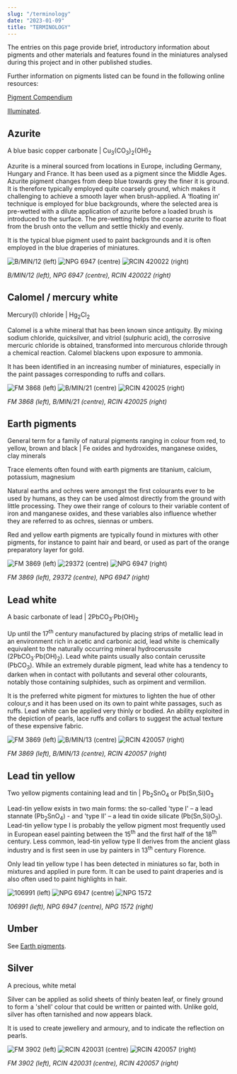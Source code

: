 ```yaml
---
slug: "/terminology"
date: "2023-01-09"
title: "TERMINOLOGY"
---
```

The entries on this page provide brief, introductory information about pigments and other materials and features found in the miniatures analysed during this project and in other published studies. 

Further information on pigments listed can be found in the following online resources:

[Pigment Compendium](https://www.taylorfrancis.com/books/mono/10.4324/9780080943596/pigment-compendium-ruth-siddall-nicholas-eastaugh-valentine-walsh-tracey-chaplin) 

[Illuminated](https://www.fitzmuseum.cam.ac.uk/illuminated/lab/lab/overview-of-artists-materials).

## Azurite

A blue basic copper carbonate | Cu<sub>3</sub>(CO<sub>3</sub>)<sub>2</sub>(OH)<sub>2</sub>

Azurite is a mineral sourced from locations in Europe, including Germany, Hungary and France. It has been used as a pigment since the Middle Ages. Azurite pigment changes from deep blue towards grey the finer it is ground. It is therefore typically employed quite coarsely ground, which makes it challenging to achieve a smooth layer when brush-applied. A ‘floating in’ technique is employed for blue backgrounds, where the selected area is pre-wetted with a dilute application of azurite before a loaded brush is introduced to the surface. The pre-wetting helps the coarse azurite to float from the brush onto the vellum and settle thickly and evenly.

It is the typical blue pigment used to paint backgrounds and it is often employed in the blue draperies of miniatures.

<div class="blog--image-row blog--image-row--height-14">
    <img alt="B/MIN/12 (left)" src="../assets/terminology/B-MIN-12_(left)_1831_1661.jpg">
    <img alt="NPG 6947 (centre)" src="../assets/terminology/NPG_6947_(centre)_493_370.jpg">
    <img alt="RCIN 420022 (right)" src="../assets/terminology/RCIN_420022_(right)_491_369.jpg">
</div>

*B/MIN/12 (left), NPG 6947 (centre), RCIN 420022 (right)*

## Calomel / mercury white

Mercury(I) chloride | Hg<sub>2</sub>Cl<sub>2</sub>

Calomel is a white mineral that has been known since antiquity. By mixing sodium chloride, quicksilver, and vitriol (sulphuric acid), the corrosive mercuric chloride is obtained, transformed into mercurous chloride through a chemical reaction. Calomel blackens upon exposure to ammonia.

It has been identified in an increasing number of miniatures, especially in the paint passages corresponding to ruffs and collars.

<div class="blog--image-row blog--image-row--height-14">
    <img alt="FM 3868 (left)" src="../assets/terminology/FM_3868_(left)_414_550.jpg">
    <img alt="B/MIN/21 (centre)" src="../assets/terminology/B-MIN-21_(centre)_466_350.jpg">
    <img alt="RCIN 420025 (right)" src="../assets/terminology/RCIN_420025_(right)_561_421.jpg">
</div>

*FM 3868 (left), B/MIN/21 (centre), RCIN 420025 (right)*

## Earth pigments

General term for a family of natural pigments ranging in colour from red, to yellow, brown and black | Fe oxides and hydroxides, manganese oxides, clay minerals

Trace elements often found with earth pigments are titanium, calcium, potassium, magnesium

Natural earths and ochres were amongst the first colourants ever to be used by humans, as they can be used almost directly from the ground with little processing. They owe their range of colours to their variable content of iron and manganese oxides, and these variables also influence whether they are referred to as ochres, siennas or umbers.

Red and yellow earth pigments are typically found in mixtures with other pigments, for instance to paint hair and beard, or used as part of the orange preparatory layer for gold.

<div class="blog--image-row blog--image-row--height-27">
    <img alt="FM 3869 (left)" src="../assets/terminology/FM_3869_(left)_325_433.jpg">
    <img alt="29372 (centre)" src="../assets/terminology/29372_(centre)_434_579.jpg">
    <img alt="NPG 6947 (right)" src="../assets/terminology/NPG_6947_(right)_433_577.jpg">
</div>

*FM 3869 (left), 29372 (centre), NPG 6947 (right)*

## Lead white

A basic carbonate of lead | 2PbCO<sub>3</sub>·Pb(OH)<sub>2</sub>

Up until the 17<sup>th</sup> century manufactured by placing strips of metallic lead in an environment rich in acetic and carbonic acid, lead white is chemically equivalent to the naturally occurring mineral hydrocerussite (2PbCO<sub>3</sub>·Pb(OH)<sub>2</sub>). Lead white paints usually also contain cerussite (PbCO<sub>3</sub>). While an extremely durable pigment, lead white has a tendency to darken when in contact with pollutants and several other colourants, notably those containing sulphides, such as orpiment and vermilion.

It is the preferred white pigment for mixtures to lighten the hue of other colour,s and it has been used on its own to paint white passages, such as ruffs. Lead white can be applied very thinly or bodied. An ability exploited in the depiction of pearls, lace ruffs and collars to suggest the actual texture of these expensive fabric.

<div class="blog--image-row">
    <img alt="FM 3869 (left)" src="../assets/terminology/FM_3869_(left)_433_325.jpg">
    <img alt="B/MIN/13 (centre)" src="../assets/terminology/B-MIN-13_(centre)_433_325.jpg">
    <img alt="RCIN 420057 (right)" src="../assets/terminology/RCIN_420057_(right)_433_325.jpg">
</div>

*FM 3869 (left), B/MIN/13 (centre), RCIN 420057 (right)*

## Lead tin yellow

Two yellow pigments containing lead and tin | Pb<sub>2</sub>SnO<sub>4</sub> or Pb(Sn,Si)O<sub>3</sub>

Lead-tin yellow exists in two main forms: the so-called 'type I' – a lead stannate (Pb<sub>2</sub>SnO<sub>4</sub>) - and 'type II' – a lead tin oxide silicate (Pb(Sn,Si)O<sub>3</sub>). Lead-tin yellow type I is probably the yellow pigment most frequently used in European easel painting between the 15<sup>th</sup> and the first half of the 18<sup>th</sup> century. Less common, lead-tin yellow type II derives from the ancient glass industry and is first seen in use by painters in 13<sup>th</sup> century Florence.

Only lead tin yellow type I has been detected in miniatures so far, both in mixtures and applied in pure form. It can be used to paint draperies and is also often used to paint highlights in hair.

<div class="blog--image-row blog--image-row--height-14">
    <img alt="106991 (left)" src="../assets/terminology/106991_(left)_433_325.jpg">
    <img alt="NPG 6947 (centre)" src="../assets/terminology/NPG_6947_(centre)_433_325.jpg">
    <img alt="NPG 1572" src="../assets/terminology/NPG_1572_424_565.jpg">
</div>

*106991 (left), NPG 6947 (centre), NPG 1572 (right)*

## Umber

See [Earth pigments](#earth-pigments).

## Silver

A precious, white metal

Silver can be applied as solid sheets of thinly beaten leaf, or finely ground to form a 'shell' colour that could be written or painted with. Unlike gold, silver has often tarnished and now appears black.

It is used to create jewellery and armoury, and to indicate the reflection on pearls.

<div class="blog--image-row">
    <img alt="FM 3902 (left)" src="../assets/terminology/FM_3902_(left)_433_325.jpg">
    <img alt="RCIN 420031 (centre)" src="../assets/terminology/RCIN_420031_(centre)_433_325.jpg">
    <img alt="RCIN 420057 (right)" src="../assets/terminology/RCIN_420057_(right)_2_433_325.jpg">
</div>

*FM 3902 (left), RCIN 420031 (centre), RCIN 420057 (right)*
